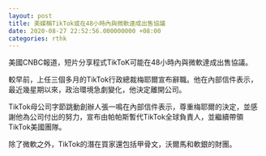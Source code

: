 ```yaml
---
layout: post
title: 美媒稱TikTok或在48小時內與微軟達成出售協議
date: 2020-08-27 22:52:56.000000000 +08:00
categories: rthk
---
```


美國CNBC報道，短片分享程式TikToK可能在48小時內與微軟達成出售協議。　

較早前，上任三個多月的TikTok行政總裁梅耶爾宣布辭職。他在內部信件表示，最近幾星期以來，政治環境急劇變化，他決定離開公司。

TikTok母公司字節跳動創辦人張一鳴在內部信件表示，尊重梅耶爾的決定，並感謝他為公司付出的努力，宣布由帕帕斯暫代TikTok全球負責人，並繼續帶領TikTok美國團隊。

除了微軟之外，TikTok的潛在買家還包括甲骨文，沃爾馬和軟銀的財團。
